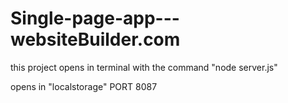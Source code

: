 # Single-page-app---websiteBuilder.com

this project opens in terminal with the command "node server.js"

opens in "localstorage" PORT 8087
